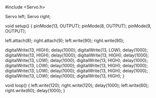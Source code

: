 #include <Servo.h>

  Servo left;
  Servo right;

void setup() { 
  pinMode(13, OUTPUT);
  pinMode(8, OUTPUT);
  pinMode(9, OUTPUT);
  
  left.attach(8);
  right.attach(9);
  left.write(90);
  right.write(90);
  
  digitalWrite(13, HIGH);
  delay(1000);
  digitalWrite(13, LOW);
  delay(1000);
  digitalWrite(13, HIGH);
  delay(1000);
  digitalWrite(13, HIGH);
  delay(1000);
  digitalWrite(13, LOW);
  delay(1000);
  digitalWrite(13, HIGH);
  delay(1000);
  digitalWrite(13, LOW);
  delay(1000);
  digitalWrite(13, HIGH);
  delay(1000);
  digitalWrite(13, LOW);
  delay(1000);
  digitalWrite(13, HIGH);
  delay(1000);
  digitalWrite(13, LOW);
  delay(1000);
  digitalWrite(13, HIGH);
}

void loop() {
  left.write(120);
  right.write(120);
  delay(1000);
  left.write(60);
  right.write(60);
  delay(1000);
}
